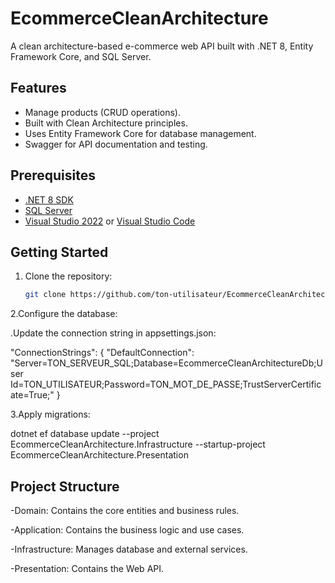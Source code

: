 # EcommerceCleanArchitecture

A clean architecture-based e-commerce web API built with .NET 8, Entity Framework Core, and SQL Server.

## Features

- Manage products (CRUD operations).
- Built with Clean Architecture principles.
- Uses Entity Framework Core for database management.
- Swagger for API documentation and testing.

## Prerequisites

- [.NET 8 SDK](https://dotnet.microsoft.com/download/dotnet/8.0)
- [SQL Server](https://www.microsoft.com/en-us/sql-server/sql-server-downloads)
- [Visual Studio 2022](https://visualstudio.microsoft.com/) or [Visual Studio Code](https://code.visualstudio.com/)

## Getting Started

1. Clone the repository:

   ```bash
   git clone https://github.com/ton-utilisateur/EcommerceCleanArchitecture.git

2.Configure the database:

 .Update the connection string in appsettings.json:

"ConnectionStrings": {
  "DefaultConnection": "Server=TON_SERVEUR_SQL;Database=EcommerceCleanArchitectureDb;User Id=TON_UTILISATEUR;Password=TON_MOT_DE_PASSE;TrustServerCertificate=True;"
}

3.Apply migrations:



dotnet ef database update --project EcommerceCleanArchitecture.Infrastructure --startup-project EcommerceCleanArchitecture.Presentation

## Project Structure
-Domain: Contains the core entities and business rules.

-Application: Contains the business logic and use cases.

-Infrastructure: Manages database and external services.

-Presentation: Contains the Web API.